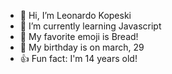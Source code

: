 - 👋 Hi, I’m Leonardo Kopeski
- 🌱 I’m currently learning Javascript
- 🍞 My favorite emoji is Bread!
- 🎉 My birthday is on march, 29
- 👍 Fun fact: I'm 14 years old!

<!---
LeonardoKopeski/LeonardoKopeski is a ✨ special ✨ repository because its `README.md` (this file) appears on your GitHub profile.
You can click the Preview link to take a look at your changes.
--->
